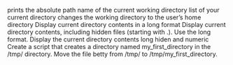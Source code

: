  prints the absolute path name of the current working directory
 list of your current directory
changes the working directory to the user’s home directory
Display current directory contents in a long format
Display current directory contents, including hidden files (starting with .). Use the long format.
Display the current directory contents long hiden and numeric 
Create a script that creates a directory named my_first_directory in the /tmp/ directory.
Move the file betty from /tmp/ to /tmp/my_first_directory.
